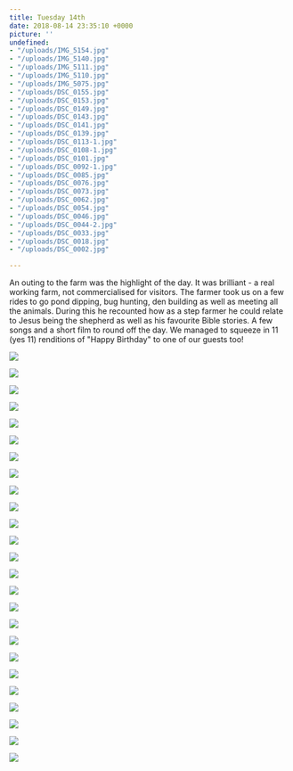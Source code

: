 ```yaml
---
title: Tuesday 14th
date: 2018-08-14 23:35:10 +0000
picture: ''
undefined:
- "/uploads/IMG_5154.jpg"
- "/uploads/IMG_5140.jpg"
- "/uploads/IMG_5111.jpg"
- "/uploads/IMG_5110.jpg"
- "/uploads/IMG_5075.jpg"
- "/uploads/DSC_0155.jpg"
- "/uploads/DSC_0153.jpg"
- "/uploads/DSC_0149.jpg"
- "/uploads/DSC_0143.jpg"
- "/uploads/DSC_0141.jpg"
- "/uploads/DSC_0139.jpg"
- "/uploads/DSC_0113-1.jpg"
- "/uploads/DSC_0108-1.jpg"
- "/uploads/DSC_0101.jpg"
- "/uploads/DSC_0092-1.jpg"
- "/uploads/DSC_0085.jpg"
- "/uploads/DSC_0076.jpg"
- "/uploads/DSC_0073.jpg"
- "/uploads/DSC_0062.jpg"
- "/uploads/DSC_0054.jpg"
- "/uploads/DSC_0046.jpg"
- "/uploads/DSC_0044-2.jpg"
- "/uploads/DSC_0033.jpg"
- "/uploads/DSC_0018.jpg"
- "/uploads/DSC_0002.jpg"

---
```

An outing to the farm was the highlight of the day. It was brilliant - a real working farm, not commercialised for visitors. The farmer took us on a few rides to go pond dipping, bug hunting, den building as well as meeting all the animals. During this he recounted how as a step farmer he could relate to Jesus being the shepherd as well as his favourite Bible stories. A few songs and a short film to round off the day. We managed to squeeze in 11 (yes 11) renditions of "Happy Birthday" to one of our guests too!

![](/uploads/IMG_5154.jpg)

![](/uploads/IMG_5140.jpg)

![](/uploads/IMG_5111.jpg)

![](/uploads/IMG_5110.jpg)

![](/uploads/IMG_5075.jpg)

![](/uploads/DSC_0155.jpg)

![](/uploads/DSC_0153.jpg)

![](/uploads/DSC_0149.jpg)

![](/uploads/DSC_0143.jpg)

![](/uploads/DSC_0141.jpg)

![](/uploads/DSC_0139.jpg)

![](/uploads/DSC_0113-1.jpg)

![](/uploads/DSC_0108-1.jpg)

![](/uploads/DSC_0101.jpg)

![](/uploads/DSC_0092-1.jpg)

![](/uploads/DSC_0085.jpg)

![](/uploads/DSC_0076.jpg)

![](/uploads/DSC_0073.jpg)

![](/uploads/DSC_0062.jpg)

![](/uploads/DSC_0054.jpg)

![](/uploads/DSC_0046.jpg)

![](/uploads/DSC_0044-2.jpg)

![](/uploads/DSC_0033.jpg)

![](/uploads/DSC_0018.jpg)

![](/uploads/DSC_0002.jpg)
